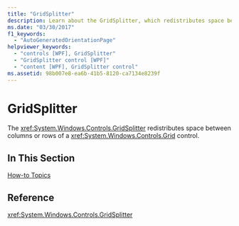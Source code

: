 ```yaml
---
title: "GridSplitter"
description: Learn about the GridSplitter, which redistributes space between columns or rows of a Grid control, via helpful links.
ms.date: "03/30/2017"
f1_keywords: 
  - "AutoGeneratedOrientationPage"
helpviewer_keywords: 
  - "controls [WPF], GridSplitter"
  - "GridSplitter control [WPF]"
  - "content [WPF], GridSplitter control"
ms.assetid: 98b007e8-ea6b-41b5-8120-ca7134e8239f
---
```

# GridSplitter

The <xref:System.Windows.Controls.GridSplitter> redistributes space between columns or rows of a <xref:System.Windows.Controls.Grid> control.  
  
## In This Section  

 [How-to Topics](gridsplitter-how-to-topics.md)  
  
## Reference  

 <xref:System.Windows.Controls.GridSplitter>  

